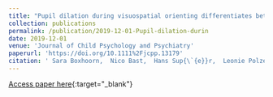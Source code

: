 ```yaml
---
title: "Pupil dilation during visuospatial orienting differentiates between autism spectrum disorder and attention-deficit/hyperactivity disorder"
collection: publications
permalink: /publication/2019-12-01-Pupil-dilation-durin
date: 2019-12-01
venue: 'Journal of Child Psychology and Psychiatry'
paperurl: 'https://doi.org/10.1111%2Fjcpp.13179'
citation: ' Sara Boxhoorn,  Nico Bast,  Hans Sup{\`{e}}r,  Leonie Polzer,  Hannah Cholemkery,  Christine Freitag, &quot;Pupil dilation during visuospatial orienting differentiates between autism spectrum disorder and attention-deficit/hyperactivity disorder.&quot; Journal of Child Psychology and Psychiatry, 2019.'
---
```

[Access paper here](https://doi.org/10.1111%2Fjcpp.13179){:target="_blank"}
